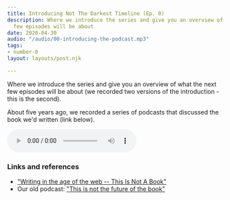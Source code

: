 ```yaml
---
title: Introducing Not The Darkest Timeline (Ep. 0)
description: Where we introduce the series and give you an overview of what the next
  few episodes will be about
date: 2020-04-30
audio: "/audio/00-introducing-the-podcast.mp3"
tags:
- number-0
layout: layouts/post.njk

---
```

Where we introduce the series and give you an overview of what the next few episodes will be about (we recorded two versions of the introduction - this is the second).   
  
About five years ago, we recorded a series of podcasts that discussed the book we'd written (link below).

<audio
controls
src="{{ '/audio/00-introducing-the-podcast.mp3' | url }}">
<a href="/audio/00-introducing-the-podcast.mp3">Episode 0</a>
</audio>

### Links and references

* ["Writing in the age of the web -- This Is Not A Book"](https://thisisnotabook.baldurbjarnason.com/)
* Our old podcast: ["This is not the future of the book"](https://thisisnotabook.baldurbjarnason.com/podcast/)